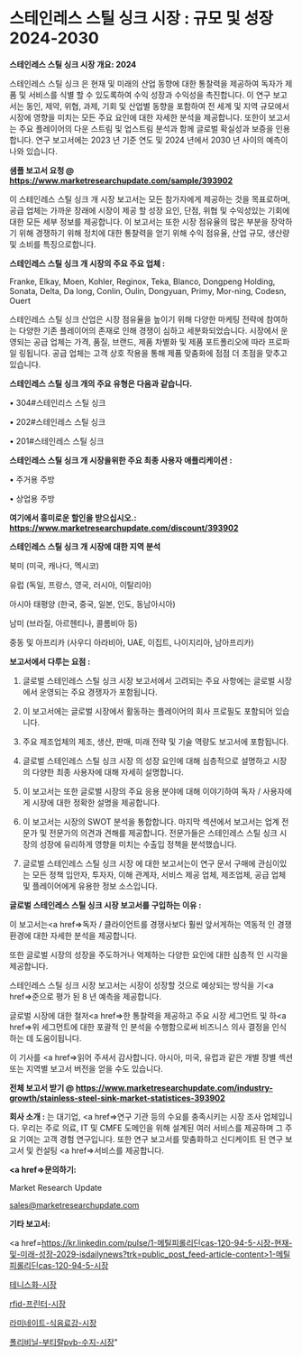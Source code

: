 # 스테인레스 스틸 싱크 시장 : 규모 및 성장 2024-2030

<strong>스테인레스 스틸 싱크 시장 개요: 2024</strong>

스테인레스 스틸 싱크 은 현재 및 미래의 산업 동향에 대한 통찰력을 제공하여 독자가 제품 및 서비스를 식별 할 수 있도록하여 수익 성장과 수익성을 촉진합니다. 이 연구 보고서는 동인, 제약, 위협, 과제, 기회 및 산업별 동향을 포함하여 전 세계 및 지역 규모에서 시장에 영향을 미치는 모든 주요 요인에 대한 자세한 분석을 제공합니다. 또한이 보고서는 주요 플레이어의 다운 스트림 및 업스트림 분석과 함께 글로벌 확실성과 보증을 인용합니다. 연구 보고서에는 2023 년 기준 연도 및 2024 년에서 2030 년 사이의 예측이 나와 있습니다.



<strong>샘플 보고서 요청 @ <a href=https://www.marketresearchupdate.com/sample/393902>https://www.marketresearchupdate.com/sample/393902</a></strong>

이 스테인레스 스틸 싱크 개 시장 보고서는 모든 참가자에게 제공하는 것을 목표로하며, 공급 업체는 가까운 장래에 시장이 제공 할 성장 요인, 단점, 위협 및 수익성있는 기회에 대한 모든 세부 정보를 제공합니다. 이 보고서는 또한 시장 점유율의 많은 부분을 장악하기 위해 경쟁하기 위해 정치에 대한 통찰력을 얻기 위해 수익 점유율, 산업 규모, 생산량 및 소비를 특징으로합니다.



<strong>스테인레스 스틸 싱크 개 시장의 주요 주요 업체 :</strong>

Franke, Elkay, Moen, Kohler, Reginox, Teka, Blanco, Dongpeng Holding, Sonata, Delta, Da long, Conlin, Oulin, Dongyuan, Primy, Mor-ning, Codesn, Ouert

스테인레스 스틸 싱크 산업은 시장 점유율을 높이기 위해 다양한 마케팅 전략에 참여하는 다양한 기존 플레이어의 존재로 인해 경쟁이 심하고 세분화되었습니다. 시장에서 운영되는 공급 업체는 가격, 품질, 브랜드, 제품 차별화 및 제품 포트폴리오에 따라 프로파일 링됩니다. 공급 업체는 고객 상호 작용을 통해 제품 맞춤화에 점점 더 초점을 맞추고 있습니다.



<strong>스테인레스 스틸 싱크 개의 주요 유형은 다음과 같습니다.</strong>

• 304#스테인리스 스틸 싱크

• 202#스테인레스 스틸 싱크

• 201#스테인레스 스틸 싱크



<strong>스테인레스 스틸 싱크 개 시장을위한 주요 최종 사용자 애플리케이션 :</strong>

• 주거용 주방

• 상업용 주방



<strong>여기에서 흥미로운 할인을 받으십시오.: <a href=https://www.marketresearchupdate.com/discount/393902>https://www.marketresearchupdate.com/discount/393902</a></strong>



<strong>스테인레스 스틸 싱크 개 시장에 대한 지역 분석</strong>

북미 (미국, 캐나다, 멕시코)

유럽 (독일, 프랑스, 영국, 러시아, 이탈리아)

아시아 태평양 (한국, 중국, 일본, 인도, 동남아시아)

남미 (브라질, 아르헨티나, 콜롬비아 등)

중동 및 아프리카 (사우디 아라비아, UAE, 이집트, 나이지리아, 남아프리카)



<strong>보고서에서 다루는 요점 :</strong>

1. 글로벌 스테인레스 스틸 싱크 시장 보고서에서 고려되는 주요 사항에는 글로벌 시장에서 운영되는 주요 경쟁자가 포함됩니다.

2. 이 보고서에는 글로벌 시장에서 활동하는 플레이어의 회사 프로필도 포함되어 있습니다.

3. 주요 제조업체의 제조, 생산, 판매, 미래 전략 및 기술 역량도 보고서에 포함됩니다.

4. 글로벌 스테인레스 스틸 싱크 시장 의 성장 요인에 대해 심층적으로 설명하고 시장의 다양한 최종 사용자에 대해 자세히 설명합니다.

5. 이 보고서는 또한 글로벌 시장의 주요 응용 분야에 대해 이야기하여 독자 / 사용자에게 시장에 대한 정확한 설명을 제공합니다.

6. 이 보고서는 시장의 SWOT 분석을 통합합니다. 마지막 섹션에서 보고서는 업계 전문가 및 전문가의 의견과 견해를 제공합니다. 전문가들은 스테인레스 스틸 싱크 시장의 성장에 유리하게 영향을 미치는 수출입 정책을 분석했습니다.

7. 글로벌 스테인레스 스틸 싱크 시장 에 대한 보고서는이 연구 문서 구매에 관심이있는 모든 정책 입안자, 투자자, 이해 관계자, 서비스 제공 업체, 제조업체, 공급 업체 및 플레이어에게 유용한 정보 소스입니다.



<strong>글로벌 스테인레스 스틸 싱크 시장 보고서를 구입하는 이유 :</strong>

이 보고서는<a href=>독자 / 클</a>라이언트를 경쟁사보다 훨씬 앞서게하는 역동적 인 경쟁 환경에 대한 자세한 분석을 제공합니다.

또한 글로벌 시장의 성장을 주도하거나 억제하는 다양한 요인에 대한 심층적 인 시각을 제공합니다.

스테인레스 스틸 싱크 시장 보고서는 시장이 성장할 것으로 예상되는 방식을 기<a href=>준으로</a> 평가 된 8 년 예측을 제공합니다.

글로벌 시장에 대한 철저<a href=>한 통찰력</a>을 제공하고 주요 시장 세그먼트 및 하<a href=>위 세그</a>먼트에 대한 포괄적 인 분석을 수행함으로써 비즈니스 의사 결정을 인식하는 데 도움이됩니다.

이 기사를 <a href=>읽어 주</a>셔서 감사합니다. 아시아, 미국, 유럽과 같은 개별 장별 섹션 또는 지역별 보고서 버전을 얻을 수도 있습니다.



<strong>전체 보고서 받기 @ <a href=https://www.marketresearchupdate.com/industry-growth/stainless-steel-sink-market-statistices-393902>https://www.marketresearchupdate.com/industry-growth/stainless-steel-sink-market-statistices-393902</a></strong>



<strong>회사 소개 :</strong>
는 대기업, <a href=>연구 기</a>관 등의 수요를 충족시키는 시장 조사 업체입니다. 우리는 주로 의료, IT 및 CMFE 도메인을 위해 설계된 여러 서비스를 제공하며 그 주요 기여는 고객 경험 연구입니다. 또한 연구 보고서를 맞춤화하고 신디케이트 된 연구 보고서 및 컨설팅 <a href=>서비</a>스를 제공합니다.



<strong><a href=>문의하기:</a></strong>

Market Research Update

sales@marketresearchupdate.com



<strong>기타 보고서:</strong>

<a href=https://kr.linkedin.com/pulse/1-메틸피롤리딘cas-120-94-5-시장-현재-및-미래-성장-2029-isdailynews?trk=public_post_feed-article-content>1-메틸피롤리딘cas-120-94-5-시장</a>

<a href=https://www.linkedin.com/pulse/테니스화-시장-동향-및-성장-전망-trend-tracking-tips-360-analysis-unezf/>테니스화-시장</a>

<a href=https://www.linkedin.com/pulse/rfid-프린터-시장-동향-및-성장-전망-market-matrix-musings-analysis-wxmff/>rfid-프린터-시장</a>

<a href=https://www.linkedin.com/pulse/라미네이트-식음료강-시장-동향-및-성장-전망-data-dive-diaries-24-analysis-bzv8f/>라미네이트-식음료강-시장</a>

<a href=https://www.linkedin.com/pulse/폴리비닐-부티랄pvb-수지-시장-경쟁-분석-및-성장-잠재력-2030-ikdnc/>폴리비닐-부티랄pvb-수지-시장</a>"

